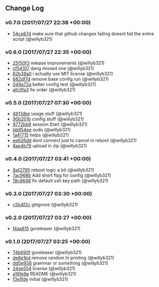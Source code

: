 ## Change Log

### v0.7.0 (2017/07/27 22:38 +00:00)
- [54ce87d](https://github.com/willyb321/gthsManage/commit/54ce87d9dba3bdd41e1bcc80a4de9293a7e43512) make sure that github changes failing doesnt fail the entire script (@willyb321)

### v0.6.0 (2017/07/27 22:35 +00:00)
- [25f50f3](https://github.com/willyb321/gthsManage/commit/25f50f30d7a7ab8549a033fb7b4f123461f29d1c) release improvements (@willyb321)
- [cf54107](https://github.com/willyb321/gthsManage/commit/cf541077b00c7edeaeae07a9c5df33734f0fbc82) dang missed one (@willyb321)
- [82b38a0](https://github.com/willyb321/gthsManage/commit/82b38a032fca5d00a620d7452061490b94d4495b) i actually use MIT license (@willyb321)
- [682df7d](https://github.com/willyb321/gthsManage/commit/682df7d9713247f193ff61d65cfcb588960f899c) remove base config run (@willyb321)
- [049a72a](https://github.com/willyb321/gthsManage/commit/049a72af228770476084e03f5474bacd31789cf4) better config test (@willyb321)
- [afc0fa3](https://github.com/willyb321/gthsManage/commit/afc0fa37edf953c1aec765911b7a542be8422bae) fix order (@willyb321)

### v0.5.0 (2017/07/27 07:30 +00:00)
- [4911dbe](https://github.com/willyb321/gthsManage/commit/4911dbe55c80c50f241cf249f3a46e22cc9ab113) usage stuff (@willyb321)
- [90b201b](https://github.com/willyb321/gthsManage/commit/90b201bccbb2e2a70df418f3a907f46953ff7b00) config stuff (@willyb321)
- [9772bb6](https://github.com/willyb321/gthsManage/commit/9772bb67420009009e01dfee862c0287916a6237) session.Start (@willyb321)
- [bb954ee](https://github.com/willyb321/gthsManage/commit/bb954ee933df322b267b8d93d884fafaee69a893) sudo (@willyb321)
- [1a41715](https://github.com/willyb321/gthsManage/commit/1a41715136a1bd43fbd650e240a6887964abbd66) helps (@willyb321)
- [ee626dd](https://github.com/willyb321/gthsManage/commit/ee626dddac1fb80f9a0ecb63aa55e29c97042c96) dont connect just to cancel in reboot (@willyb321)
- [8ae4b79](https://github.com/willyb321/gthsManage/commit/8ae4b7900d06315899afee6296496cb5a1978fca) upload in zip (@willyb321)

### v0.4.0 (2017/07/27 03:41 +00:00)
- [8af2795](https://github.com/willyb321/gthsManage/commit/8af27950ccac4619683481be2da7cf8b05740569) reboot logic a bit (@willyb321)
- [7ac968b](https://github.com/willyb321/gthsManage/commit/7ac968bc3949dd1c408d65114f24b6e56622c970) Add short flag for config (@willyb321)
- [19c8648](https://github.com/willyb321/gthsManage/commit/19c8648438e9aafb4793a292db5f6ae66d2ea8f5) fix default ssh key path (@willyb321)

### v0.3.0 (2017/07/27 03:30 +00:00)
- [c5b4f2c](https://github.com/willyb321/gthsManage/commit/c5b4f2ca6501a0aeb6d7759938140405dfe508c1) gitignore (@willyb321)

### v0.2.0 (2017/07/27 03:27 +00:00)
- [f4aa815](https://github.com/willyb321/gthsManage/commit/f4aa8153cc2ee6b7209779c3a6152629daf4cb82) goreleaser (@willyb321)

### v0.1.0 (2017/07/27 03:25 +00:00)
- [74b690f](https://github.com/willyb321/gthsManage/commit/74b690feaae27ad1d0156df0a7a8923f2eede685) goreleaser (@willyb321)
- [de8e1bd](https://github.com/willyb321/gthsManage/commit/de8e1bd17c80d05ced29c16140ceaea0a5bbd608) remove random hi printing (@willyb321)
- [dd0e938](https://github.com/willyb321/gthsManage/commit/dd0e938f4c0a0fda7d8c56a94ab2d7f6e0914bd6) grammar or something (@willyb321)
- [24ee554](https://github.com/willyb321/gthsManage/commit/24ee55478274c0b2f5de6d2b1e7dcfb569507ff9) license (@willyb321)
- [a16fe9a](https://github.com/willyb321/gthsManage/commit/a16fe9acf688ea5408bd607627b2e5b505ba9093) README (@willyb321)
- [f3e1fde](https://github.com/willyb321/gthsManage/commit/f3e1fde0535f8ae01c6b3a90822adb7ba406b475) initial (@willyb321)